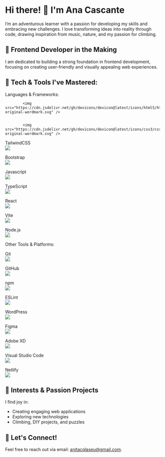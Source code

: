 # Hi there! 👋 I'm Ana Cascante

I’m an adventurous learner with a passion for developing my skills and embracing new challenges. I love transforming ideas into reality through code, drawing inspiration from music, nature, and my passion for climbing.

## 🌱 Frontend Developer in the Making
I am dedicated to building a strong foundation in frontend development, focusing on creating user-friendly and visually appealing web experiences.

## 🔧 Tech & Tools I've Mastered:
<!-- Icons for each tool, you can find relevant icons on platforms like [Simple Icons](https://simpleicons.org/) -->
Languages & Frameworks:


            <img src="https://cdn.jsdelivr.net/gh/devicons/devicon@latest/icons/html5/html5-original-wordmark.svg" />
          

            <img src="https://cdn.jsdelivr.net/gh/devicons/devicon@latest/icons/css3/css3-original-wordmark.svg" />
          
TailwindCSS  
            <img src="https://cdn.jsdelivr.net/gh/devicons/devicon@latest/icons/tailwindcss/tailwindcss-original-wordmark.svg" />
          
Bootstrap  
            <img src="https://cdn.jsdelivr.net/gh/devicons/devicon@latest/icons/tailwindcss/tailwindcss-original-wordmark.svg" />
          
Javascript  
            <img src="https://cdn.jsdelivr.net/gh/devicons/devicon@latest/icons/javascript/javascript-original.svg" />
          
TypeScript  
            <img src="https://cdn.jsdelivr.net/gh/devicons/devicon@latest/icons/javascript/javascript-original.svg" />
          
React   
            <img src="https://cdn.jsdelivr.net/gh/devicons/devicon@latest/icons/react/react-original.svg" />
          
Vite   
            <img src="https://cdn.jsdelivr.net/gh/devicons/devicon@latest/icons/vitejs/vitejs-original.svg" />
           
Node.js   
            <img src="https://cdn.jsdelivr.net/gh/devicons/devicon@latest/icons/nodejs/nodejs-original.svg" />
          




Other Tools & Platforms:

Git    
            <img src="https://cdn.jsdelivr.net/gh/devicons/devicon@latest/icons/git/git-original-wordmark.svg" />
          
GitHub  
            <img src="https://cdn.jsdelivr.net/gh/devicons/devicon@latest/icons/github/github-original-wordmark.svg" />
          
npm   
            <img src="https://cdn.jsdelivr.net/gh/devicons/devicon@latest/icons/npm/npm-original-wordmark.svg" />
          
ESLint   
            <img src="https://cdn.jsdelivr.net/gh/devicons/devicon@latest/icons/npm/npm-original-wordmark.svg" />
          
WordPress   
            <img src="https://cdn.jsdelivr.net/gh/devicons/devicon@latest/icons/wordpress/wordpress-plain-wordmark.svg" />
          
Figma   
            <img src="https://cdn.jsdelivr.net/gh/devicons/devicon@latest/icons/figma/figma-original.svg" />
          
Adobe XD   
            <img src="https://cdn.jsdelivr.net/gh/devicons/devicon@latest/icons/figma/figma-original.svg" />
          
Visual Studio Code  
            <img src="https://cdn.jsdelivr.net/gh/devicons/devicon@latest/icons/figma/figma-original.svg" />
          
Netlify   
            <img src="https://cdn.jsdelivr.net/gh/devicons/devicon@latest/icons/netlify/netlify-original.svg" />
          





## 👀 Interests & Passion Projects
I find joy in:

* Creating engaging web applications
* Exploring new technologies
* Climbing, DIY projects, and puzzles

## 💬 Let's Connect!
Feel free to reach out via email: anitacqlaseu@gmail.com.

<!---
AnaCascante/AnaCascante is a ✨ special ✨ repository because its `README.md` (this file) appears on your GitHub profile.
You can click the Preview link to take a look at your changes.
--->
